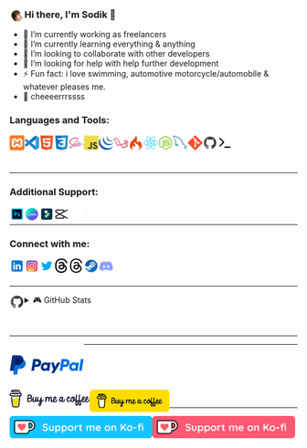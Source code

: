 ### [<img align="left" alt="Putnam" width="26px" src="./img/putnam.PNG" />](https://github.com/tamddk) Hi there, I'm Sodik 👋

- 🔭 I’m currently working as freelancers
- 🌱 I’m currently learning everything & anything
- 📲 I’m looking to collaborate with other developers
- 🤔 I’m looking for help with help further development
- ⚡ Fun fact: i love swimming, automotive motorcycle/automobile & whatever pleases me.
- 🍻 cheeeerrrssss

### Languages and Tools:

[<img align="left" alt="XAMPP" width="26px" src="./img/xampp.svg" />](https://github.com/tamddk)
[<img align="left" alt="Visual Studio Code" width="26px" src="./img/vscode.svg" />](https://github.com/tamddk)
[<img align="left" alt="HTML5" width="26px" src="./img/html5.svg" />](https://github.com/tamddk)
[<img align="left" alt="CSS3" width="26px" src="./img/css3.svg" />](https://github.com/tamddk)
[<img align="left" alt="Sass" width="26px" src="./img/sass.svg" />](https://github.com/tamddk)
[<img align="left" alt="JavaScript" width="26px" src="./img/javascript.svg" />](https://github.com/tamddk)
[<img align="left" alt="jQuery" width="26px" src="./img/jquery.svg" />](https://github.com/tamddk)
[<img align="left" alt="Laravel" width="26px" src="./img/laravel.svg" />](https://github.com/tamddk)
[<img align="left" alt="CodeIgniter" width="26px" src="./img/codeigniter.svg" />](https://github.com/tamddk)
[<img align="left" alt="React" width="26px" src="./img/react.svg" />](https://github.com/tamddk)
[<img align="left" alt="Node" width="26px" src="./img/node.svg" />](https://github.com/tamddk)
[<img align="left" alt="MySQL" width="26px" src="./img/mysql.svg" />](https://github.com/tamddk)
[<img align="left" alt="Git" width="26px" src="./img/git.svg" />](https://github.com/tamddk)
[<img align="left" alt="Github" width="26px" src="./img/github.svg" />](https://github.com/tamddk)
[<img align="left" alt="Terminal" width="26px" src="./img/terminal-dark.svg" />](https://github.com/tamddk#gh-dark-mode-only)
[<img align="left" alt="Terminal" width="26px" src="./img/terminal-light.svg" />](https://github.com/tamddk#gh-light-mode-only)

<br />
<br />
<br />

---

### Additional Support:

[<img align="left" alt="Adobe Photoshop" width="26px" src="./img/photoshop.svg" />](https://github.com/tamddk)
[<img align="left" alt="Canva" width="26px" src="./img/canva.svg" />](https://github.com/tamddk)
[<img align="left" alt="Filmora" width="26px" src="./img/filmora.svg" />](https://github.com/tamddk)
[<img align="left" alt="CapCut" width="26px" src="./img/capcut-dark.svg" />](https://github.com/tamddk#gh-dark-mode-only)
[<img align="left" alt="CapCut" width="26px" src="./img/capcut-light.svg" />](https://github.com/tamddk#gh-light-mode-only)

<br />

---

### Connect with me:

[<img align="left" alt="LinkedIn" width="26px" src="./img/linkedin.svg" />](https://www.linkedin.com/in/sodikun)
[<img align="left" alt="Instagram" width="26px" src="./img/instagram.svg" />](https://www.instagram.com/tamddk)
[<img align="left" alt="Twitter" width="26px" src="./img/twitter.svg" />](https://www.twitter.com/tbsodik)
[<img align="left" alt="Threads" width="26px" src="./img/threads-dark.svg" />](https://www.threads.net/@tamddk#gh-dark-mode-only)
[<img align="left" alt="Threads" width="26px" src="./img/threads-light.svg" />](https://www.threads.net/@tamddk#gh-light-mode-only)
[<img align="left" alt="Steam" width="26px" src="./img/steam.svg" />](https://steamcommunity.com/profiles/76561198328953437/)
[<img align="left" alt="Discord" width="26px" src="./img/discord.svg" />](https://discord.com/users/825711269490327562)

<br />
<br />

---

<details>
  <summary><img align="left" alt="Github" width="26px" src="./img/github.svg" /> 🎮 GitHub Stats</summary>

  <img align="left" alt="tamddk GitHub Stats" src="https://github-readme-stats.vercel.app/api?username=tamddk&show_icons=true&hide_border=false&title_color=ff652f&icon_color=FFE400&bg_color=09131B&text_color=ffffff&border_color=0c1a25" />

</details>

<br />
<br />

---

[<img align="left" alt="PayPal" width="130px" src="./img/paypal.png"/>](https://www.paypal.com/paypalme/tamddk)

---

<br />
<br />
<br />

[<img align="left" alt="Buy Me A Coffee" width="140px" src="./img/buymeacoffee-dark.png" />](https://www.buymeacoffee.com/tamddk#gh-dark-mode-only)
[<img align="left" alt="Buy Me A Coffee" width="140px" src="./img/buymeacoffee-light.png" />](https://www.buymeacoffee.com/tamddk#gh-light-mode-only)

<br />

---

[<img align="left" alt="Ko-Fi" width="250px" src="./img/ko-fi-dark.png" />](https://ko-fi.com/sodik/?hidefeed=true&widget=true&embed=true&preview=true#gh-dark-mode-only)
[<img align="left" alt="Ko-Fi" width="250px" src="./img/ko-fi-light.png" />](https://ko-fi.com/sodik/?hidefeed=true&widget=true&embed=true&preview=true#gh-light-mode-only)
